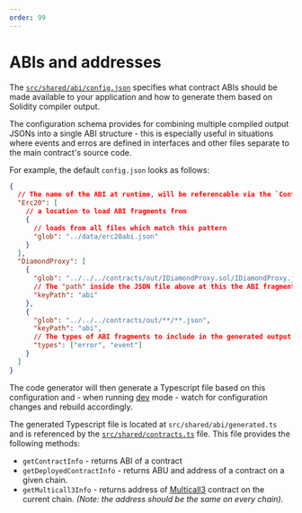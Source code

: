```yaml
---
order: 99
---
```


# ABIs and addresses

The [`src/shared/abi/config.json`](https://github.com/QuickDapp/QuickDapp/tree/master/src/shared/abi/config.json) specifies what contract ABIs should be made available to your application and how to generate them 
based on Solidity compiler output. 

The configuration schema provides for combining multiple compiled output JSONs into a single ABI structure - this is especially useful in situations where events and erros are defined in interfaces and other files 
separate to the main contract's source code.

For example, the default `config.json` looks as follows:

```json
{
  // The name of the ABI at runtime, will be referencable via the `ContractName` enum as `ContractName.Erc20`
  "Erc20": [
    // a location to load ABI fragments from
    {
      // loads from all files which match this pattern
      "glob": "../data/erc20abi.json"
    }
  ],
  "DiamondProxy": [
    {
      "glob": "../../../contracts/out/IDiamondProxy.sol/IDiamondProxy.json",
      // The "path" inside the JSON file above at this the ABI fragments actually sit. For Foundry compilation output it's usually the `abi` key. If ommitted then the JSON file itself is assumed to be the ABI.
      "keyPath": "abi"
    },
    {
      "glob": "../../../contracts/out/**/**.json",
      "keyPath": "abi",
      // The types of ABI fragments to include in the generated output. If ommitted then all fragments are included.
      "types": ["error", "event"]
    }
  ]
}
```

The code generator will then generate a Typescript file based on this configuration and - when running [dev](../command-line/dev.md) mode - watch for configuration changes and rebuild accordingly. 

The generated Typescript file is located at `src/shared/abi/generated.ts` and is referenced by the [`src/shared/contracts.ts`](https://github.com/QuickDapp/QuickDapp/tree/master/src/shared/contracts.ts) file. This 
file provides the following methods:

* `getContractInfo` - returns ABI of a contract
* `getDeployedContractInfo` - returns ABU and address of a contract on a given chain.
* `getMulticall3Info` - returns address of [Multicall3](https://www.multicall3.com/) contract on the current chain. _(Note: the address should be the same on every chain)_.

